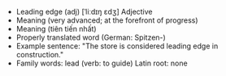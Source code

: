 - Leading edge (adj)	[ˈliːdɪŋ ɛdʒ]	Adjective
- Meaning (very advanced; at the forefront of progress)
- Meaning (tiên tiến nhất)
- Properly translated word (German: Spitzen-)
- Example sentence: "The store is considered leading edge in construction."
- Family words: lead (verb: to guide)	Latin root: none